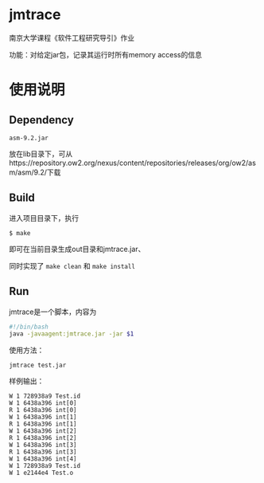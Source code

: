 # jmtrace

南京大学课程《软件工程研究导引》作业

功能：对给定jar包，记录其运行时所有memory access的信息

# 使用说明

## Dependency

`asm-9.2.jar`

放在lib目录下，可从https://repository.ow2.org/nexus/content/repositories/releases/org/ow2/asm/asm/9.2/下载

## Build

进入项目目录下，执行

```
$ make 
```

即可在当前目录生成out目录和jmtrace.jar、

同时实现了 `make clean` 和 `make install` 

## Run

jmtrace是一个脚本，内容为

```bash
#!/bin/bash
java -javaagent:jmtrace.jar -jar $1
```

使用方法：

```
jmtrace test.jar
```

样例输出：

```
W 1 728938a9 Test.id
W 1 6438a396 int[0]
R 1 6438a396 int[0]
W 1 6438a396 int[1]
R 1 6438a396 int[1]
W 1 6438a396 int[2]
R 1 6438a396 int[2]
W 1 6438a396 int[3]
R 1 6438a396 int[3]
W 1 6438a396 int[4]
W 1 728938a9 Test.id
W 1 e2144e4 Test.o
```